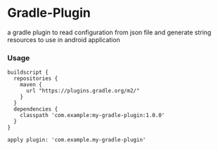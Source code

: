 # Gradle-Plugin

a gradle plugin to read configuration from json file and generate string resources to use in android application

### Usage
```
buildscript {
  repositories {
    maven {
      url "https://plugins.gradle.org/m2/"
    }
  }
  dependencies {
    classpath 'com.example:my-gradle-plugin:1.0.0'
  }
}

apply plugin: 'com.example.my-gradle-plugin'
```
